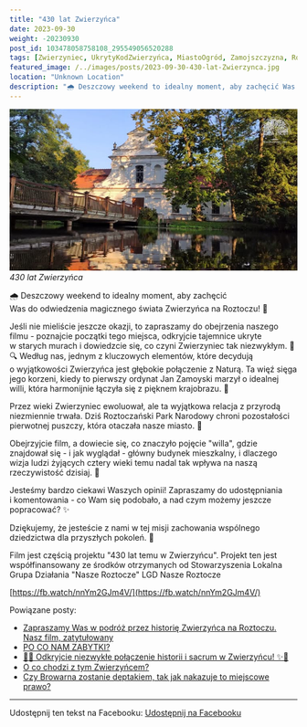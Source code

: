 ```yaml
---
title: "430 lat Zwierzyńca"
date: 2023-09-30
weight: -20230930
post_id: 103478058758108_295549056520288
tags: [Zwierzyniec, UkrytyKodZwierzyńca, MiastoOgród, Zamojszczyzna, Roztocze, Lubelskie, villarestituta, turystyka, dziedzictwo, zabytki, krajobrazy, TajemnicePrzeszłości, PodróżeWczasie, MagiczneMiejsce]
featured_image: /../images/posts/2023-09-30-430-lat-Zwierzynca.jpg
location: "Unknown Location"
description: "🌧️ Deszczowy weekend to idealny moment, aby zachęcić Was do odwiedzenia magicznego świata Zwierzyńca na Roztoczu! 🏰..."
---
```


![430 lat Zwierzyńca](/images/posts/2023-09-30-430-lat-Zwierzynca.jpg)
*430 lat Zwierzyńca*

🌧️ Deszczowy weekend to idealny moment, aby zachęcić Was do odwiedzenia magicznego świata Zwierzyńca na Roztoczu! 🏰

Jeśli nie mieliście jeszcze okazji, to zapraszamy do obejrzenia naszego filmu - poznajcie początki tego miejsca, odkryjcie tajemnice ukryte w starych murach i dowiedzcie się, co czyni Zwierzyniec tak niezwykłym. 📜🔍
Według nas, jednym z kluczowych elementów, które decydują o wyjątkowości Zwierzyńca jest głębokie połączenie z Naturą. Ta więź sięga jego korzeni, kiedy to pierwszy ordynat Jan Zamoyski marzył o idealnej willi, która harmonijnie łączyła się z pięknem krajobrazu. 🌳

Przez wieki Zwierzyniec ewoluował, ale ta wyjątkowa relacja z przyrodą niezmiennie trwała. Dziś Roztoczański Park Narodowy chroni pozostałości pierwotnej puszczy, która otaczała nasze miasto. 🌿

Obejrzyjcie film, a dowiecie się, co znaczyło pojęcie "willa", gdzie znajdował się - i jak wyglądał - główny budynek mieszkalny, i dlaczego wizja ludzi żyjących cztery wieki temu nadal tak wpływa na naszą rzeczywistość dzisiaj. 🏡

Jesteśmy bardzo ciekawi Waszych opinii! Zapraszamy do udostępniania i komentowania - co Wam się podobało, a nad czym możemy jeszcze popracować? ✨

Dziękujemy, że jesteście z nami w tej misji zachowania wspólnego dziedzictwa dla przyszłych pokoleń. 🌟

Film jest częścią projektu "430 lat temu w Zwierzyńcu".
Projekt ten jest współfinansowany ze środków otrzymanych od Stowarzyszenia Lokalna Grupa Działania "Nasze Roztocze" LGD Nasze Roztocze



[https://fb.watch/nnYm2GJm4V/](https://fb.watch/nnYm2GJm4V/)

Powiązane posty:
- [Zapraszamy Was w podróż przez historię Zwierzyńca na Roztoczu. Nasz film, zatytułowany ](/posts/Zapraszamy-Was-w-podroz-przez-historie-Zwierzynca)
- [PO CO NAM ZABYTKI?](/posts/PO-CO-NAM-ZABYTKI)
- [🌟✨ Odkryjcie niezwykłe połączenie historii i sacrum w Zwierzyńcu! ✨🌟](/posts/-Odkryjcie-niezwykle-polaczenie-historii-i-sacrum)
- [O co chodzi z tym Zwierzyńcem?](/posts/O-co-chodzi-z-tym-Zwierzyncem)
- [Czy Browarna zostanie deptakiem, tak jak nakazuje to miejscowe prawo?](/posts/Czy-Browarna-zostanie-deptakiem-tak-jak-nakazuje)


---

Udostępnij ten tekst na Facebooku:
[Udostępnij na Facebooku](https://www.facebook.com/sharer/sharer.php?u=https://stowarzyszeniewachniewskiej.pl/posts/430-lat-Zwierzynca)

<script type="application/ld+json">
{
  "@context": "https://schema.org",
  "@type": "BlogPosting",
  "headline": "430 lat Zwierzyńca",
  "datePublished": "2023-09-30",
  "dateModified": "2023-09-30",
  "author": {
    "@type": "Organization",
    "name": "Stowarzyszenie Wachniewskiej"
  },
  "publisher": {
    "@type": "Organization",
    "name": "Stowarzyszenie im. Aleksandry Wachniewskiej",
    "logo": {
      "@type": "ImageObject",
      "url": "https://stowarzyszeniewachniewskiej.pl/images/logo/logo.svg"
    }
  },
  "mainEntityOfPage": {
    "@type": "WebPage",
    "@id": "https://stowarzyszeniewachniewskiej.pl/posts/430-lat-Zwierzynca"
  },
  "image": {
    "@type": "ImageObject",
    "url": "https://stowarzyszeniewachniewskiej.pl/images/posts/2023-09-30-430-lat-Zwierzynca.jpg"
  },
  "articleSection": "Dziedzictwo Kulturowe i Zabytki",
  "keywords": "Zwierzyniec, UkrytyKodZwierzyńca, MiastoOgród, Zamojszczyzna, Roztocze, Lubelskie, villarestituta, turystyka, dziedzictwo, zabytki, krajobrazy, TajemnicePrzeszłości, PodróżeWczasie, MagiczneMiejsce",
  "wordCount": 212,
  "articleBody": "🌧️ Deszczowy weekend to idealny moment, aby zachęcić Was do odwiedzenia magicznego świata Zwierzyńca na Roztoczu! 🏰\n\nJeśli nie mieliście jeszcze okazji, to zapraszamy do obejrzenia naszego filmu - poznajcie początki tego miejsca, odkryjcie tajemnice ukryte w starych murach i dowiedzcie się, co czyni Zwierzyniec tak niezwykłym. 📜🔍\nWedług nas, jednym z kluczowych elementów, które decydują o wyjątkowości Zwierzyńca jest głębokie połączenie z Naturą. Ta więź sięga jego korzeni, kiedy to pierwszy ordynat Jan Zamoyski marzył o idealnej willi, która harmonijnie łączyła się z pięknem krajobrazu. 🌳\n\nPrzez wieki Zwierzyniec ewoluował, ale ta wyjątkowa relacja z przyrodą niezmiennie trwała. Dziś Roztoczański Park Narodowy chroni pozostałości pierwotnej puszczy, która otaczała nasze miasto. 🌿\n\nObejrzyjcie film, a dowiecie się, co znaczyło pojęcie \"willa\", gdzie znajdował się - i jak wyglądał - główny budynek mieszkalny, i dlaczego wizja ludzi żyjących cztery wieki temu nadal tak wpływa na naszą rzeczywistość dzisiaj. 🏡\n\nJesteśmy bardzo ciekawi Waszych opinii! Zapraszamy do udostępniania i komentowania - co Wam się podobało, a nad czym możemy jeszcze popracować? ✨\n\nDziękujemy, że jesteście z nami w tej misji zachowania wspólnego dziedzictwa dla przyszłych pokoleń. 🌟\n\nFilm jest częścią projektu \"430 lat temu w Zwierzyńcu\".  \nProjekt ten jest współfinansowany ze środków otrzymanych od Stowarzyszenia Lokalna Grupa Działania \"Nasze Roztocze\" LGD Nasze Roztocze\n\n             \n\n[https://fb.watch/nnYm2GJm4V/](https://fb.watch/nnYm2GJm4V/)",
  "description": "Odkryj piękno Zwierzyńca i jego zabytki."
}
</script>
<script type="application/ld+json">
{
  "@context": "https://schema.org",
  "@type": "BreadcrumbList",
  "itemListElement": [
    {
      "@type": "ListItem",
      "position": 1,
      "name": "Home",
      "item": "https://stowarzyszeniewachniewskiej.pl"
    },
    {
      "@type": "ListItem",
      "position": 2,
      "name": "posts",
      "item": "https://stowarzyszeniewachniewskiej.pl/posts"
    },
    {
      "@type": "ListItem",
      "position": 3,
      "name": "430 lat Zwierzyńca",
      "item": "https://stowarzyszeniewachniewskiej.pl/posts/430-lat-Zwierzynca"
    }
  ]
}
</script>
